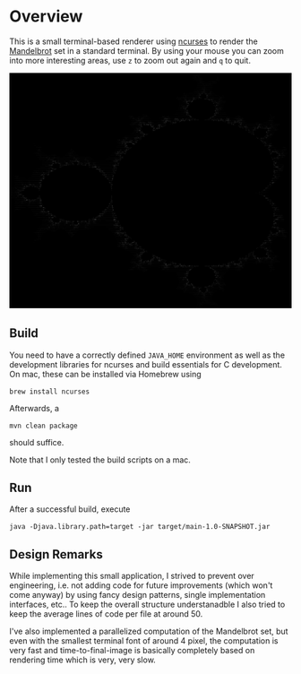 # Overview

This is a small terminal-based renderer using [ncurses](https://en.wikipedia.org/wiki/Ncurses) to render the [Mandelbrot](https://en.wikipedia.org/wiki/Mandelbrot_set) set in a standard terminal. By using your mouse you can zoom into more interesting areas, use `z` to zoom out again and `q` to quit.

![Mandelbrot set](screenshot.png)

## Build

You need to have a correctly defined `JAVA_HOME` environment as well as the development libraries for ncurses and build essentials for C development. On mac, these can be installed via Homebrew using

    brew install ncurses

Afterwards, a

    mvn clean package

should suffice.

Note that I only tested the build scripts on a mac. 

## Run

After a successful build, execute

    java -Djava.library.path=target -jar target/main-1.0-SNAPSHOT.jar

## Design Remarks

While implementing this small application, I strived to prevent over engineering, i.e. not adding code for future improvements (which won't come anyway) by using fancy design patterns, single implementation interfaces, etc.. To keep the overall structure understanadble I also tried to keep the average lines of code per file at around 50.

I've also implemented a parallelized computation of the Mandelbrot set, but even with the smallest terminal font of around 4 pixel, the computation is very fast and time-to-final-image is basically completely based on rendering time which is very, very slow.